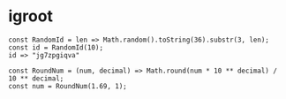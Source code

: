 # igroot

    const RandomId = len => Math.random().toString(36).substr(3, len);
    const id = RandomId(10);
    id => "jg7zpgiqva"

    const RoundNum = (num, decimal) => Math.round(num * 10 ** decimal) / 10 ** decimal;
    const num = RoundNum(1.69, 1);

